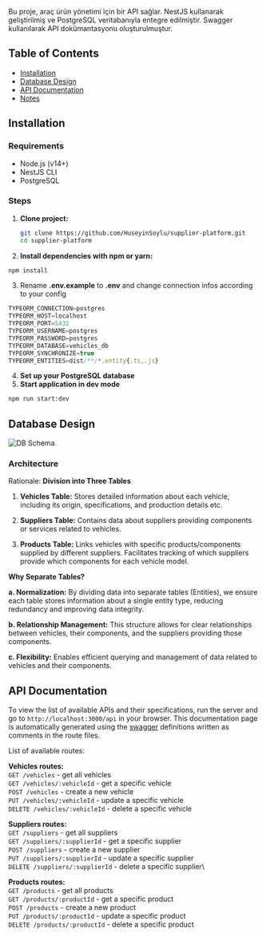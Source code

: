 Bu proje, araç ürün yönetimi için bir API sağlar. NestJS kullanarak geliştirilmiş ve PostgreSQL veritabanıyla entegre edilmiştir. Swagger kullanılarak API dokümantasyonu oluşturulmuştur.

## Table of Contents

- [Installation](#installation)
- [Database Design](#database-design)
- [API Documentation](#api-documentation)
- [Notes](#Notes)

## Installation

### Requirements

- Node.js (v14+)
- NestJS CLI
- PostgreSQL

### Steps

1. **Clone project:**

   ```bash
   git clone https://github.com/HuseyinSoylu/supplier-platform.git
   cd supplier-platform
   ```

2. **Install dependencies with npm or yarn:**

```bash
npm install
```

3. Rename **.env.example** to **.env** and change connection infos according to your config

```js
TYPEORM_CONNECTION=postgres
TYPEORM_HOST=localhost
TYPEORM_PORT=5432
TYPEORM_USERNAME=postgres
TYPEORM_PASSWORD=postgres
TYPEORM_DATABASE=vehicles_db
TYPEORM_SYNCHRONIZE=true
TYPEORM_ENTITIES=dist/**/*.entity{.ts,.js}
```

4. **Set up your PostgreSQL database**
5. **Start application in dev mode**

```bash
npm run start:dev
```

## Database Design

![DB Schema](https://github.com/HuseyinSoylu/supplier-platform/assets/24354858/e1d69cc6-c251-4ac0-8110-a2dddfc196a5)

### Architecture

Rationale: **Division into Three Tables**

1. **Vehicles Table:**
   Stores detailed information about each vehicle, including its origin, specifications, and production details etc.

2. **Suppliers Table:**
   Contains data about suppliers providing components or services related to vehicles.

3. **Products Table:**
   Links vehicles with specific products/components supplied by different suppliers.
   Facilitates tracking of which suppliers provide which components for each vehicle model.

**Why Separate Tables?**

**a. Normalization:** By dividing data into separate tables (Entities), we ensure each table stores information about a single entity type, reducing redundancy and improving data integrity.

**b. Relationship Management:** This structure allows for clear relationships between vehicles, their components, and the suppliers providing those components.

**c. Flexibility:** Enables efficient querying and management of data related to vehicles and their components.

## API Documentation

To view the list of available APIs and their specifications, run the server and go to `http://localhost:3000/api` in your browser. This documentation page is automatically generated using the [swagger](https://swagger.io/) definitions written as comments in the route files.

List of available routes:

**Vehicles routes:**\
`GET /vehicles` - get all vehicles\
`GET /vehicles/:vehicleId` - get a specific vehicle\
`POST /vehicles` - create a new vehicle\
`PUT /vehicles/:vehicleId` - update a specific vehicle\
`DELETE /vehicles/:vehicleId` - delete a specific vehicle

**Suppliers routes:**\
`GET /suppliers` - get all suppliers\
`GET /suppliers/:supplierId` - get a specific supplier\
`POST /suppliers` - create a new supplier\
`PUT /suppliers/:supplierId` - update a specific supplier\
`DELETE /suppliers/:supplierId` - delete a specific supplier\

**Products routes:**\
`GET /products` - get all products\
`GET /products/:productId` - get a specific product\
`POST /products` - create a new product\
`PUT /products/:productId` - update a specific product\
`DELETE /products/:productId` - delete a specific product
